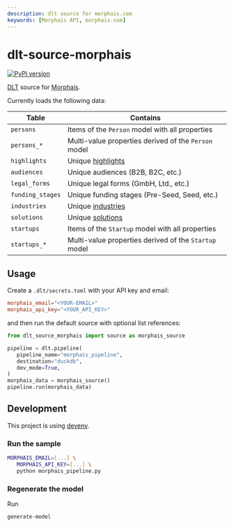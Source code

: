 ```yaml
---
description: dlt source for morphais.com
keywords: [Morphais API, morphais.com]
---
```


# dlt-source-morphais

[![PyPI version](https://img.shields.io/pypi/v/dlt-source-morphais)](https://pypi.org/project/dlt-source-morphais/)

[DLT](htps://www.github.com/dlt-hub/dlt) source for [Morphais](https://www.morphais.com/).

Currently loads the following data:

| Table | Contains |
| -- | -- |
| `persons` | Items of the `Person` model with all properties |
| `persons_*` | Multi-value properties derived of the `Person` model |
| `highlights` | Unique [highlights](https://morphais.readme.io/reference/filter-functions#highlights) |
| `audiences` | Unique audiences (B2B, B2C, etc.)  |
| `legal_forms` | Unique legal forms (GmbH, Ltd., etc.) |
| `funding_stages` | Unique funding stages (Pre-Seed, Seed, etc.)  |
| `industries` | Unique [industries](https://morphais.readme.io/reference/filter-functions#industries) |
| `solutions` | Unique [solutions](https://morphais.readme.io/reference/filter-functions#solutions) |
| `startups` | Items of the `Startup` model with all properties |
| `startups_*` | Multi-value properties derived of the `Startup` model |

## Usage

Create a `.dlt/secrets.toml` with your API key and email:

```toml
morphais_email="<YOUR-EMAIL>"
morphais_api_key="<YOUR_API_KEY>"
```

and then run the default source with optional list references:

```py
from dlt_source_morphais import source as morphais_source

pipeline = dlt.pipeline(
   pipeline_name="morphais_pipeline",
   destination="duckdb",
   dev_mode=True,
)
morphais_data = morphais_source()
pipeline.run(morphais_data)
```

## Development

This project is using [devenv](https://devenv.sh/).

### Run the sample

```sh
MORPHAIS_EMAIL=[...] \
   MORPHAIS_API_KEY=[...] \
   python morphais_pipeline.py
```

### Regenerate the model

Run

```sh
generate-model
```
